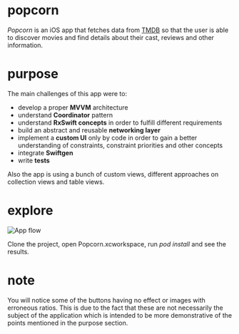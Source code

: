 # popcorn
*Popcorn* is an iOS app that fetches data from [TMDB](https://www.themoviedb.org/) so that the user is able to discover movies and find details about their cast, reviews and other information.

# purpose
The main challenges of this app were to:
- develop a proper **MVVM** architecture
- understand **Coordinator** pattern
- understand **RxSwift concepts** in order to fulfill different requirements
- build an abstract and reusable **networking layer**
- implement a **custom UI** only by code in order to gain a better understanding of constraints, constraint priorities and other concepts
- integrate **Swiftgen**
- write **tests**

Also the app is using a bunch of custom views, different approaches on collection views and table views.

# explore

![App flow](https://i.ibb.co/5hRqCFH/popcorn-screens.jpg)

Clone the project, open Popcorn.xcworkspace, run *pod install* and see the results.

# note
You will notice some of the buttons having no effect or images with erroneous ratios. This is due to the fact that these are not necessarily the subject of the application which is intended to be more demonstrative of the points mentioned in the purpose section.
